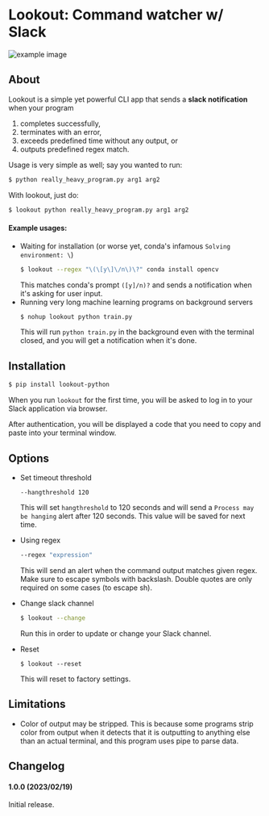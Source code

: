 # Lookout: Command watcher w/ Slack
![example image](https://i.stack.imgur.com/fIh5J.png)
## About
Lookout is a simple yet powerful CLI app that sends a **slack notification** when your program

1. completes successfully,
2. terminates with an error,
3. exceeds predefined time without any output, or
4. outputs predefined regex match.

Usage is very simple as well; say you wanted to run:
```sh
$ python really_heavy_program.py arg1 arg2
```
With lookout, just do:
```sh
$ lookout python really_heavy_program.py arg1 arg2
```

#### Example usages:
- Waiting for installation (or worse yet, conda's infamous `Solving environment: \`)
  ```sh
  $ lookout --regex "\(\[y\]\/n\)\?" conda install opencv
  ```
  This matches conda's prompt `([y]/n)?` and sends a notification when it's asking for user input.
- Running very long machine learning programs on background servers
  ```sh
  $ nohup lookout python train.py
  ```
  This will run `python train.py` in the background even with the terminal closed, and you will get a notification when it's done.

## Installation
```sh
$ pip install lookout-python
```
When you run `lookout` for the first time, you will be asked to log in to your Slack application via browser.

After authentication, you will be displayed a code that you need to copy and paste into your terminal window.

## Options
- Set timeout threshold
  ```
  --hangthreshold 120
  ```
  This will set `hangthreshold` to 120 seconds and will send a `Process may be hanging` alert after 120 seconds. This value will be saved for next time.

- Using regex
  ```sh
  --regex "expression"
  ```
  This will send an alert when the command output matches given regex. Make sure to escape symbols with backslash. Double quotes are only required on some cases (to escape sh).

- Change slack channel
  ```sh
  $ lookout --change
  ```
  Run this in order to update or change your Slack channel.

- Reset
  ```
  $ lookout --reset
  ```
  This will reset to factory settings.

## Limitations
- Color of output may be stripped. This is because some programs strip color from output when it detects that it is outputting to anything else than an actual terminal, and this program uses pipe to parse data.

## Changelog
#### 1.0.0 (2023/02/19)
Initial release.